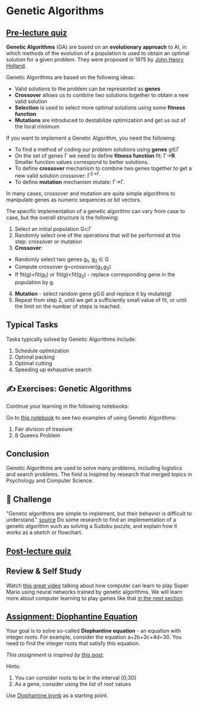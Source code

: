 # Genetic Algorithms

## [Pre-lecture quiz](https://victorious-sand-043ca7603.1.azurestaticapps.net/quiz/121)

**Genetic Algorithms** (GA) are based on an **evolutionary approach** to AI, in which methods of the evolution of a population is used to obtain an optimal solution for a given problem. They were proposed in 1975 by [John Henry Holland](https://wikipedia.org/wiki/John_Henry_Holland).

Genetic Algorithms are based on the following ideas:

* Valid solutions to the problem can be represented as **genes**
* **Crossover** allows us to combine two solutions together to obtain a new valid solution
* **Selection** is used to select more optimal solutions using some **fitness function**
* **Mutations** are introduced to destabilize optimization and get us out of the local minimum

If you want to implement a Genetic Algorithm, you need the following:

 * To find a method of coding our problem solutions using **genes** g&in;&Gamma;
 * On the set of genes &Gamma; we need to define **fitness function** fit: &Gamma;&rightarrow;**R**. Smaller function values correspond to better solutions.
 * To define **crossover** mechanism to combine two genes together to get a new valid solution crossover: &Gamma;<sup>2</sub>&rightarrow;&Gamma;.
 * To define **mutation** mechanism mutate: &Gamma;&rightarrow;&Gamma;.

In many cases, crossover and mutation are quite simple algorithms to manipulate genes as numeric sequences or bit vectors.

The specific implementation of a genetic algorithm can vary from case to case, but the overall structure is the following:

1. Select an initial population G&subset;&Gamma;
2. Randomly select one of the operations that will be performed at this step: crossover or mutation
3. **Crossover**:
  * Randomly select two genes g<sub>1</sub>, g<sub>2</sub> &in; G
  * Compute crossover g=crossover(g<sub>1</sub>,g<sub>2</sub>)
  * If fit(g)<fit(g<sub>1</sub>) or fit(g)<fit(g<sub>2</sub>) - replace corresponding gene in the population by g.
4. **Mutation** - select random gene g&in;G and replace it by mutate(g)
5. Repeat from step 2, until we get a sufficiently small value of fit, or until the limit on the number of steps is reached.

## Typical Tasks

Tasks typically solved by Genetic Algorithms include:

1. Schedule optimization
1. Optimal packing
1. Optimal cutting
1. Speeding up exhaustive search

## ✍️ Exercises: Genetic Algorithms

Continue your learning in the following notebooks:

Go to [this notebook](Genetic.ipynb) to see two examples of using Genetic Algorithms:

1. Fair division of treasure
1. 8 Queens Problem

## Conclusion

Genetic Algorithms are used to solve many problems, including logistics and search problems. The field is Inspired by research that merged topics in Psychology and Computer Science. 

## 🚀 Challenge

"Genetic algorithms are simple to implement, but their behavior is difficult to understand." [source](https://wikipedia.org/wiki/Genetic_algorithm) Do some research to find an implementation of a genetic algorithm such as solving a Sudoku puzzle, and explain how it works as a sketch or flowchart.

## [Post-lecture quiz](https://victorious-sand-043ca7603.1.azurestaticapps.net/quiz/221)

## Review & Self Study

Watch [this great video](https://www.youtube.com/watch?v=qv6UVOQ0F44) talking about how computer can learn to play Super Mario using neural networks trained by genetic algorithms. We will learn more about computer learning to play games like that [in the next section](../22-DeepRL/README.md).

## [Assignment: Diophantine Equation](Diophantine.ipynb)

Your goal is to solve so-called **Diophantine equation** - an equation with integer roots. For example, consider the equation a+2b+3c+4d=30. You need to find the integer roots that satisfy this equation.

*This assignment is inspired by [this post](https://habr.com/post/128704/).*

Hints:

1. You can consider roots to be in the interval [0;30]
1. As a gene, consider using the list of root values

Use [Diophantine.ipynb](Diophantine.ipynb) as a starting point.
